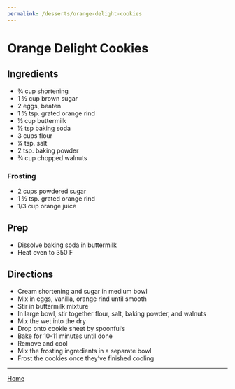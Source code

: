 ```yaml
---
permalink: /desserts/orange-delight-cookies
---
```

# Orange Delight Cookies

## Ingredients

- ¾ cup shortening
- 1 ½ cup brown sugar
- 2 eggs, beaten
- 1 ½ tsp. grated orange rind
- ½ cup buttermilk
- ½ tsp baking soda
- 3 cups flour
- ¼ tsp. salt
- 2 tsp. baking powder
- ¾ cup chopped walnuts

### Frosting

- 2 cups powdered sugar
- 1 ½ tsp. grated orange rind
- 1/3 cup orange juice

## Prep

- Dissolve baking soda in buttermilk
- Heat oven to 350 F

## Directions

- Cream shortening and sugar in medium bowl
- Mix in eggs, vanilla, orange rind until smooth
- Stir in buttermilk mixture
- In large bowl, stir together flour, salt, baking powder, and walnuts
- Mix the wet into the dry
- Drop onto cookie sheet by spoonful’s
- Bake for 10-11 minutes until done
- Remove and cool
- Mix the frosting ingredients in a separate bowl
- Frost the cookies once they’ve finished cooling

---

[Home](https://thomasjbarrett82.github.io)
